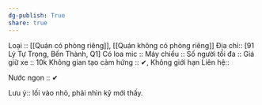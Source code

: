 ```yaml
---
dg-publish: True
share: true
---
```

Loại :: [[Quán có phòng riêng]], [[Quán không có phòng riêng]]
Địa chỉ:: [91 Lý Tự Trọng, Bến Thành, Q1]
Có loa mic :: 
Máy chiếu :: 
Số người tối đa :: 
Giá giữ xe :: 10k
Không gian tạo cảm hứng :: ✔, Không giới hạn
Liên hệ:: 

Nước ngon :: ✔

Lưu ý:: lối vào nhỏ, phải nhìn kỹ mới thấy.

